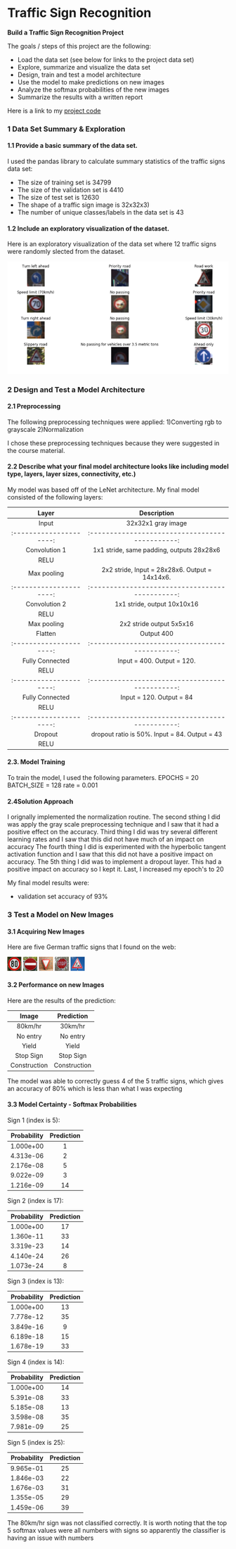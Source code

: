 # **Traffic Sign Recognition** 


**Build a Traffic Sign Recognition Project**

The goals / steps of this project are the following:
* Load the data set (see below for links to the project data set)
* Explore, summarize and visualize the data set
* Design, train and test a model architecture
* Use the model to make predictions on new images
* Analyze the softmax probabilities of the new images
* Summarize the results with a written report


[//]: # (Image References)

[image1]: ./submission/dataVis.png "Visualization"
[image2]: ./my_new_images/1.png "Traffic Sign 1"
[image3]: ./my_new_images/2.png "Traffic Sign 2"
[image4]: ./my_new_images/3.png "Traffic Sign 3"
[image5]: ./my_new_images/4.png "Traffic Sign 4"
[image6]: ./my_new_images/5.png "Traffic Sign 5"


Here is a link to my [project code](https://github.com/humenay/udacity/blob/master/CarND-Traffic-Sign-Classifier-Project/Traffic_Sign_Classifier.ipynb)

### 1 Data Set Summary & Exploration

#### 1.1 Provide a basic summary of the data set. 

I used the pandas library to calculate summary statistics of the traffic
signs data set:

* The size of training set is 34799
* The size of the validation set is 4410
* The size of test set is 12630
* The shape of a traffic sign image is 32x32x3)
* The number of unique classes/labels in the data set is 43


#### 1.2 Include an exploratory visualization of the dataset.

Here is an exploratory visualization of the data set where 12 traffic signs were randomly slected from the dataset. 

![alt text][image1]

### 2 Design and Test a Model Architecture

#### 2.1 Preprocessing
The following preprocessing techniques were applied:
1)Converting rgb to grayscale
2)Normalization

I chose these preprocessing techniques because they were suggested in the course material. 


#### 2.2 Describe what your final model architecture looks like including model type, layers, layer sizes, connectivity, etc.)

My model was based off of the LeNet architecture. My final model consisted of the following layers:

| Layer         		|     Description	        					| 
|:---------------------:|:---------------------------------------------:| 
| Input         		| 32x32x1 gray image   							| 
|:---------------------:|:---------------------------------------------:|
| Convolution 1     	| 1x1 stride, same padding, outputs 28x28x6 	|
| RELU					|												|
| Max pooling	      	| 2x2 stride, Input = 28x28x6. Output = 14x14x6.|
|:---------------------:|:---------------------------------------------:|
| Convolution 2	        | 1x1 stride, output 10x10x16      			    |
| RELU		            | 									            |
| Max pooling	      	| 2x2 stride output 5x5x16                      |
| Flatten					| 	Output 400								|
|:---------------------:|:---------------------------------------------:|
| Fully Connected		| Input = 400. Output = 120.                    |
| RELU		            | 									            |
|:---------------------:|:---------------------------------------------:|
| Fully Connected		| Input = 120. Output = 84                      |
| RELU		            | 									            |
|:---------------------:|:---------------------------------------------:|
| Dropout		| dropout ratio is 50%. Input = 84. Output = 43         |
| RELU		            | 									            |


 


#### 2.3. Model Training 

To train the model, I used the following parameters.
EPOCHS = 20
BATCH_SIZE = 128
rate = 0.001

#### 2.4Solution Approach 
I orignally implemented the normalization routine. 
The second sthing I did was apply the gray scale preprocessing technique and I saw that it had a positive effect on the accuracy.
Third thing I did was try several different learning rates and I saw that this did not have much of an impact on accuracy
The fourth thing I did is experimented with the hyperbolic tangent activation function and I saw that this did not have a positive impact on accuracy. 
The 5th thing I did was to implement a dropout layer. This had a positive impact on accuracy so I kept it. 
Last, I increased my epoch's to 20


My final model results were:
* validation set accuracy of 93%



### 3 Test a Model on New Images

#### 3.1 Acquiring New Images

Here are five German traffic signs that I found on the web:

![alt text][image2] ![alt text][image3] ![alt text][image4] 
![alt text][image5] ![alt text][image6]



#### 3.2 Performance on new Images

Here are the results of the prediction:

| Image			        |     Prediction	        					| 
|:---------------------:|:---------------------------------------------:| 
| 80km/hr      		    | 30km/hr   									| 
| No entry     			| No entry 										|
| Yield					| Yield											|
| Stop Sign	      		| Stop Sign					 				|
| Construction			| Construction      							|


The model was able to correctly guess 4 of the 5 traffic signs, which gives an accuracy of 80% which is less than what I was expecting

#### 3.3 Model Certainty - Softmax Probabilities



Sign 1 (index is 5):

| Probability         	|     Prediction	        					| 
|:---------------------:|:---------------------------------------------:| 
| 1.000e+00			| 1   									| 
| 4.313e-06     			| 2 										|
| 2.176e-08					| 5											|
| 9.022e-09	      			| 3					 				|
| 1.216e-09				    | 14      							|

Sign 2 (index is 17):

| Probability         	|     Prediction	        					| 
|:---------------------:|:---------------------------------------------:| 
| 1.000e+00         			| 17   								| 
| 1.360e-11     				| 33 								|
| 3.319e-23					| 14								|
| 4.140e-24	      			| 26					 			|
| 1.073e-24				    | 8      							|

Sign 3 (index is 13):

| Probability         	|     Prediction	        					| 
|:---------------------:|:---------------------------------------------:| 
| 1.000e+00         			| 13   								| 
| 7.778e-12    				| 35 								|
| 3.849e-16					| 9									|
| 6.189e-18	      			| 15					 			|
| 1.678e-19				    | 33      							|

Sign 4 (index is 14):

| Probability         	|     Prediction	        					| 
|:---------------------:|:---------------------------------------------:| 
|1.000e+00         			| 14   								| 
|5.391e-08     				| 33 								|
|5.185e-08					| 13									|
|3.598e-08	      			| 35					 				|
|7.981e-09				    | 25      							|

Sign 5 (index is 25):

| Probability         	|     Prediction	        					| 
|:---------------------:|:---------------------------------------------:| 
|9.965e-01         			| 25   									| 
|1.846e-03     				| 22 										|
|1.676e-03					| 31										|
|1.355e-05	      			| 29					 				|
|1.459e-06				    | 39      							|

The 80km/hr sign was not classified correctly. It is worth noting that the top 5 softmax values were all numbers with signs so apparently 
the classifier is having an issue with numbers


